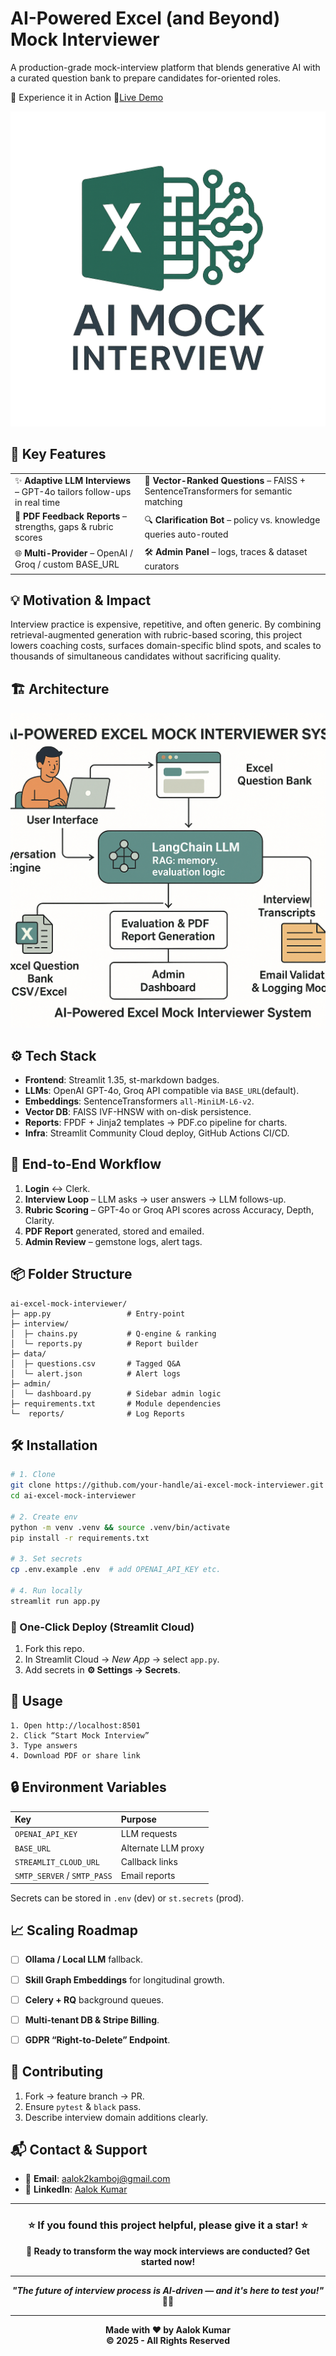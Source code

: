 # AI-Powered Excel (and Beyond) Mock Interviewer

A production-grade mock-interview platform that blends generative AI with a curated question bank to prepare candidates for-oriented roles.

🎯 Experience it in Action
🔗[Live Demo](https://ai-mock-interviewer-1.streamlit.app/)

<img src="images/logo.png" alt="logo" width="520"/>

## 🚀 Key Features

|  |  |
| :-- | :-- |
| ✨ **Adaptive LLM Interviews** – GPT-4o tailors follow-ups in real time | 🧠 **Vector-Ranked Questions** – FAISS + SentenceTransformers for semantic matching |
| 📑 **PDF Feedback Reports** – strengths, gaps \& rubric scores | 🔍 **Clarification Bot** – policy vs. knowledge queries auto-routed |
| 🌐 **Multi-Provider** – OpenAI / Groq / custom BASE_URL  | 🛠️ **Admin Panel** – logs, traces \& dataset curators |

## 💡 Motivation \& Impact

Interview practice is expensive, repetitive, and often generic. By combining retrieval-augmented generation with rubric-based scoring, this project lowers coaching costs, surfaces domain-specific blind spots, and scales to thousands of simultaneous candidates without sacrificing quality.

## 🏗️ Architecture

<img src="images/architecture.png" alt="logo" width="520"/>


## ⚙️ Tech Stack

* **Frontend**: Streamlit 1.35, st-markdown badges.
* **LLMs**: OpenAI GPT-4o, Groq API compatible via `BASE_URL`(default).
* **Embeddings**: SentenceTransformers `all-MiniLM-L6-v2`.
* **Vector DB**: FAISS IVF-HNSW with on-disk persistence.
* **Reports**: FPDF + Jinja2 templates → PDF.co pipeline for charts.
* **Infra**: Streamlit Community Cloud deploy, GitHub Actions CI/CD.


## 🔁 End-to-End Workflow

1. **Login** ↔ Clerk.
2. **Interview Loop** – LLM asks → user answers → LLM follows-up.
3. **Rubric Scoring** – GPT-4o or Groq API scores across Accuracy, Depth, Clarity.
4. **PDF Report** generated, stored and emailed.
5. **Admin Review** – gemstone logs, alert tags.

## 📦 Folder Structure

```text
ai-excel-mock-interviewer/
├─ app.py                 # Entry-point
├─ interview/
│  ├─ chains.py           # Q-engine & ranking
│  └─ reports.py          # Report builder
├─ data/
│  ├─ questions.csv       # Tagged Q&A
│  └─ alert.json          # Alert logs
├─ admin/
│  └─ dashboard.py        # Sidebar admin logic
├─ requirements.txt       # Module dependencies
└─  reports/              # Log Reports
```


## 🛠️ Installation

```bash
# 1. Clone
git clone https://github.com/your-handle/ai-excel-mock-interviewer.git
cd ai-excel-mock-interviewer

# 2. Create env
python -m venv .venv && source .venv/bin/activate
pip install -r requirements.txt

# 3. Set secrets
cp .env.example .env  # add OPENAI_API_KEY etc.

# 4. Run locally
streamlit run app.py
```


### 🚀 One-Click Deploy (Streamlit Cloud)

1. Fork this repo.
2. In Streamlit Cloud → *New App* → select `app.py`.
3. Add secrets in **⚙️ Settings → Secrets**.

## 🧪 Usage

```text
1. Open http://localhost:8501
2. Click “Start Mock Interview”
3. Type answers
4. Download PDF or share link
```

## 🔒 Environment Variables

| Key | Purpose |
| :-- | :-- |
| `OPENAI_API_KEY` | LLM requests |
| `BASE_URL` | Alternate LLM proxy |
| `STREAMLIT_CLOUD_URL` | Callback links |
| `SMTP_SERVER` / `SMTP_PASS` | Email reports |

Secrets can be stored in `.env` (dev) or `st.secrets` (prod).

## 📈 Scaling Roadmap

- [ ] **Ollama / Local LLM** fallback.
- [ ] **Skill Graph Embeddings** for longitudinal growth.
- [ ] **Celery + RQ** background queues.
- [ ] **Multi-tenant DB \& Stripe Billing**.
- [ ] **GDPR “Right-to-Delete” Endpoint**.


## 🤝 Contributing

1. Fork → feature branch → PR.
2. Ensure `pytest` \& `black` pass.
3. Describe interview domain additions clearly.

## 📬 Contact \& Support

- 📧 **Email**: [aalok2kamboj@gmail.com](mailto:aalok2kamboj@gmail.com)
- 💼 **LinkedIn**: [Aalok Kumar](https://www.linkedin.com/in/aalok-kumar-82754a14b/)


---

<div align="center">

### **⭐ If you found this project helpful, please give it a star! ⭐**

**🚀 Ready to transform the way mock interviews are conducted? Get started now!**

---

***"The future of interview process is AI-driven — and it's here to test you!"*** 🤖🎯

</div>

---

<div align="center">

**Made with ❤️ by Aalok Kumar**  
**© 2025 - All Rights Reserved**

</div>